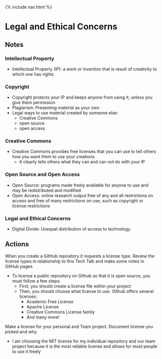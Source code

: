 {% include nav.html %}
# Legal and Ethical Concerns

## Notes
### Intellectual Property
* Intellectual Property (IP): a work or invention that is result of creativity to which one has rights
### Copyright
* Copyright protects your IP and keeps anyone from using it, unless you give them permission
* Plagiarism: Presenting material as your own
* Legal ways to use material created by someone else:
  * Creative Commons
  * open source
  * open access
### Creative Commons
* Creative Commons provides free licenses that you can use to tell others how you want them to use your creations
  * It clearly tells others what they can and can not do with your IP
### Open Source and Open Access
* Open Source: programs made freely available for anyone to use and may be redistributed and modified
* Open Access: online research output free of any and all restrictions on access and free of many restrictions on use, such as copyright or license restrictions
### Legal and Ethical Concerns
* Digital Divide: Unequal distribution of access to technology

## Actions
When you create a GitHub repository it requests a license type. Review the license types in relationship to this Tech Talk and make some notes in GitHub pages.
- To license a public repository on Github so that it is open source, you must follow a few steps:
  - First, you should create a license file within your project
  - Then, you should choose what license to use. Github offers several licenses:
    - Academic Free License
    - Apache License
    - Creative Commons License family
    - And many more!

Make a license for your personal and Team project. Document license you picked and why.
- I am choosing the MIT license for my individual repository and our team project because it is the most reliable license and allows for most people to use it freely
